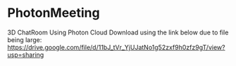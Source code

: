 # PhotonMeeting
3D ChatRoom Using Photon Cloud
Download using the link below due to file being large:
https://drive.google.com/file/d/11bJ_tVr_YjUJatNo1g52zxf9h0zfz9gT/view?usp=sharing
